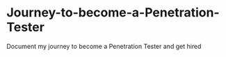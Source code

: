# Journey-to-become-a-Penetration-Tester
Document my journey to become a Penetration Tester and get hired
